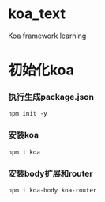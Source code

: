 # koa_text
Koa framework learning
# 初始化koa
### 执行生成package.json
```
npm init -y
```
### 安装koa
```
npm i koa
```
### 安装body扩展和router
```
npm i koa-body koa-router
```
